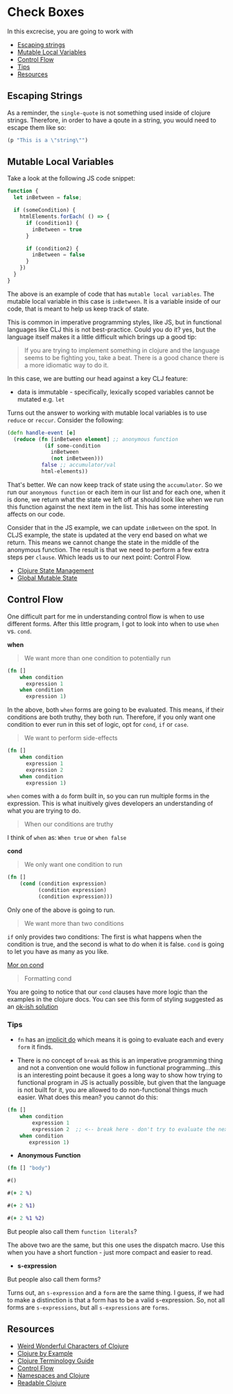 # Check Boxes

In this excrecise, you are going to work with

* [Escaping strings](#escaping-strings)
* [Mutable Local Variables](#mutable-local-variables)
* [Control Flow](#control-flow)
* [Tips](#tips)
* [Resources](#resources)

## Escaping Strings

As a reminder, the `single-quote` is not something used inside of clojure strings.  Therefore, in order to have a qoute in a string, you would need to escape them like so:

```clojure
(p "This is a \"string\"")
```

## Mutable Local Variables

Take a look at the following JS code snippet:

```javascript
function {
  let inBetween = false;

  if (someCondition) {
    htmlElements.forEach( () => {
      if (condition1) {
        inBetween = true
      }

      if (condition2) {
        inBetween = false
      }
    })
  }
}
```

The above is an example of code that has `mutable local variables`.  The mutable local variable in this case is `inBetween`.  It is a variable inside of our code, that is meant to help us keep track of state.

This is common in imperative programming styles, like JS, but in functional languages like CLJ this is not best-practice. Could you do it?  yes, but the language itself makes it a little difficult which brings up a good tip:

> If you are trying to implement something in clojure and the language seems to be fighting you, take a beat.  There is a good chance there is a more idiomatic way to do it.

In this case, we are butting our head against a key CLJ feature:

* data is immutable - specifically, lexically scoped variables cannot be mutated e.g. `let`

Turns out the answer to working with mutable local variables is to use `reduce` or `reccur`.  Consider the following:

```clojure
(defn handle-event [e]
  (reduce (fn [inBetween element] ;; anonymous function
            (if some-condition
              inBetween
              (not inBetween)))
           false ;; accumulator/val
           html-elements))
```

That's better.  We can now keep track of state using the `accumulator`.  So we run our `anonymous function` or each item in our list and for each one, when it is done, we return what the state we left off at should look like when we run this function against the next item in the list. This has some interesting affects on our code.

Consider that in the JS example, we can update `inBetween` on the spot.  In CLJS example, the state is updated at the very end based on what we return.  This means we cannot change the state in the middle of the anonymous function.  The result is that we need to perform a few extra steps per `clause`.  Which leads us to our next point:  Control Flow.


* [Clojure State Management](http://blog.jayfields.com/2011/04/clojure-state-management.html)
* [Global Mutable State](http://www.lispcast.com/global-mutable-state)


## Control Flow

One difficult part for me in understanding control flow is when to use different forms.  After this little program, I got to look into when to use `when` vs. `cond`.

**when**

> We want more than one condition to potentially run

```clojure
(fn []
    when condition
      expression 1
    when condition
      expression 1)
```

In the above, both `when` forms are going to be evaluated.  This means, if their conditions are both truthy, they both run.  Therefore, if you only want one condition to ever run in this set of logic, opt for `cond`, `if` or `case`.

> We want to perform side-effects

```clojure
(fn []
    when condition
      expression 1
      expression 2
    when condition
      expression 1)
```

`when` comes with a `do` form built in, so you can run multiple forms in the expression.  This is what inuitively gives developers an understanding of what you are trying to do.

> When our conditions are truthy

I think of `when` as:  `When true` or `when false`

**cond**

> We only want one condition to run

```clojure
(fn []
    (cond (condition expression)
          (condition expression)
          (condition expression)))
```

Only one of the above is going to run.

> We want more than two conditions

`if` only provides two conditions: The first is what happens when the condition is true, and the second is what to do when it is false. `cond` is going to let you have as many as you like.

[Mor on cond](http://www.matthewboston.com/blog/understanding-clojure-cond-and-condp/)

> Formatting cond

You are going to notice that our `cond` clauses have more logic than the examples in the clojure docs.  You can see this form of styling suggested as an [ok-ish solution](https://github.com/bbatsov/clojure-style-guide#shor-forms-in-cond)

### Tips

* `fn` has an [implicit do](http://clojure-doc.org/articles/language/glossary.html#implicit-do) which means it is going to evaluate each and every `form` it finds.

* There is no concept of `break` as this is an imperative programming thing and not a convention one would follow in functional programming...this is an interesting point because it goes a long way to show how trying to functional program in JS is actually possible, but given that the language is not built for it, you are allowed to do non-functional things much easier.  What does this mean?  you cannot do this:

```clojure
(fn []
    when condition
        expression 1
        expression 2  ;; <-- break here - don't try to evaluate the next when
    when condition
       expression 1)
```

* **Anonymous Function**

```clojure
(fn [] "body")

#()

#(+ 2 %)

#(+ 2 %1)

#(+ 2 %1 %2)
```

But people also call them `function literals`?

The above two are the same, but this one uses the dispatch macro.  Use this when you have a short function - just more compact and easier to read.

* **s-expression**

But people also call them forms?

Turns out, an `s-expression` and a `form` are the same thing.  I guess, if we had to make a distinction is that a form has to be a valid s-expression.  So, not all forms are `s-expressions`, but all `s-expressions` are `forms`.


## Resources

* [Weird Wonderful Characters of Clojure](https://yobriefca.se/blog/2014/05/19/the-weird-and-wonderful-characters-of-clojure/)
* [Clojure by Example](https://kimh.github.io/clojure-by-example/#if)
* [Clojure Terminology Guide](http://clojure-doc.org/articles/language/glossary.html)
* [Control Flow](https://practicalli.github.io/clojure/basic-clojure/control-flow.html)
* [Namespaces and Clojure](https://stuartsierra.com/2016/clojure-how-to-ns.html)
* [Readable Clojure](http://tonsky.me/blog/readable-clojure/)
